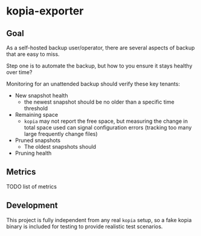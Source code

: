 # kopia-exporter

## Goal

As a self-hosted backup user/operator, there are several aspects of backup that are easy to miss.

Step one is to automate the backup, but how to you ensure it stays healthy over time?

Monitoring for an unattended backup should verify these key tenants:
- New snapshot health
    - the newest snapshot should be no older than a specific time threshold
- Remaining space
    - `kopia` may not report the free space, but measuring the change in total space used can signal configuration errors (tracking too many large frequently change files)
- Pruned snapshots
    - The oldest snapshots should
- Pruning health

## Metrics

TODO list of metrics

## Development

This project is fully independent from any real `kopia` setup, so a fake kopia binary is included for testing to provide realistic test scenarios.
